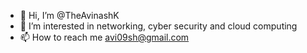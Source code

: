 - 👋 Hi, I’m @TheAvinashK
- 👀 I’m interested in networking, cyber security and cloud computing
- 📫 How to reach me avi09sh@gmail.com

<!---
Avi09sh/Avi09sh is a ✨ special ✨ repository because its `README.md` (this file) appears on your GitHub profile.
You can click the Preview link to take a look at your changes.
--->
